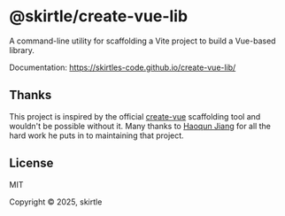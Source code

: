 # @skirtle/create-vue-lib

A command-line utility for scaffolding a Vite project to build a Vue-based library.

Documentation: <https://skirtles-code.github.io/create-vue-lib/>

## Thanks

This project is inspired by the official [create-vue](https://github.com/vuejs/create-vue) scaffolding tool and wouldn't be possible without it. Many thanks to [Haoqun Jiang](https://github.com/haoqunjiang) for all the hard work he puts in to maintaining that project.

## License

MIT

Copyright &copy; 2025, skirtle
